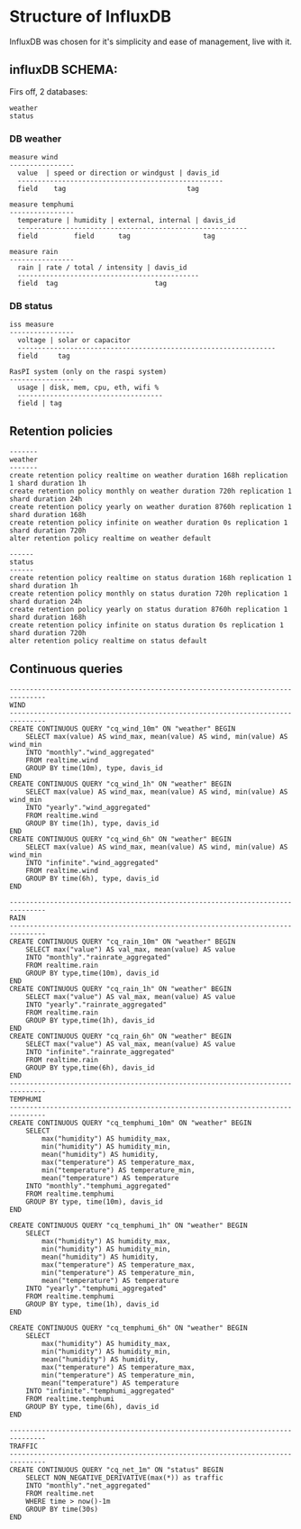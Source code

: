# Structure of InfluxDB
InfluxDB was chosen for it's simplicity and ease of management, live with it.

## influxDB SCHEMA:
Firs off, 2 databases:

    weather
    status

### DB weather

    measure wind
    ----------------
      value  | speed or direction or windgust | davis_id
      ---------------------------------------------------
      field    tag                              tag

    measure temphumi
    ----------------
      temperature | humidity | external, internal | davis_id
      ---------------------------------------------------------
      field         field      tag                  tag

    measure rain
    ----------------
      rain | rate / total / intensity | davis_id
      ---------------------------------------------
      field  tag                        tag



### DB status

    iss measure
    ----------------
      voltage | solar or capacitor
      ----------------------------------------------------------------
      field     tag

    RasPI system (only on the raspi system)
    ----------------
      usage | disk, mem, cpu, eth, wifi %
      ------------------------------------
      field | tag

## Retention policies
    -------
    weather
    -------
    create retention policy realtime on weather duration 168h replication 1 shard duration 1h
    create retention policy monthly on weather duration 720h replication 1 shard duration 24h
    create retention policy yearly on weather duration 8760h replication 1 shard duration 168h
    create retention policy infinite on weather duration 0s replication 1 shard duration 720h
    alter retention policy realtime on weather default

    ------
    status
    ------
    create retention policy realtime on status duration 168h replication 1 shard duration 1h
    create retention policy monthly on status duration 720h replication 1 shard duration 24h
    create retention policy yearly on status duration 8760h replication 1 shard duration 168h
    create retention policy infinite on status duration 0s replication 1 shard duration 720h
    alter retention policy realtime on status default

## Continuous queries
    -------------------------------------------------------------------------------
    WIND
    -------------------------------------------------------------------------------
    CREATE CONTINUOUS QUERY "cq_wind_10m" ON "weather" BEGIN
        SELECT max(value) AS wind_max, mean(value) AS wind, min(value) AS wind_min
        INTO "monthly"."wind_aggregated"
        FROM realtime.wind
        GROUP BY time(10m), type, davis_id
    END
    CREATE CONTINUOUS QUERY "cq_wind_1h" ON "weather" BEGIN
        SELECT max(value) AS wind_max, mean(value) AS wind, min(value) AS wind_min
        INTO "yearly"."wind_aggregated"
        FROM realtime.wind
        GROUP BY time(1h), type, davis_id
    END
    CREATE CONTINUOUS QUERY "cq_wind_6h" ON "weather" BEGIN
        SELECT max(value) AS wind_max, mean(value) AS wind, min(value) AS wind_min
        INTO "infinite"."wind_aggregated"
        FROM realtime.wind
        GROUP BY time(6h), type, davis_id
    END

    -------------------------------------------------------------------------------
    RAIN
    -------------------------------------------------------------------------------
    CREATE CONTINUOUS QUERY "cq_rain_10m" ON "weather" BEGIN
        SELECT max("value") AS val_max, mean(value) AS value
        INTO "monthly"."rainrate_aggregated"
        FROM realtime.rain
        GROUP BY type,time(10m), davis_id
    END
    CREATE CONTINUOUS QUERY "cq_rain_1h" ON "weather" BEGIN
        SELECT max("value") AS val_max, mean(value) AS value
        INTO "yearly"."rainrate_aggregated"
        FROM realtime.rain
        GROUP BY type,time(1h), davis_id
    END
    CREATE CONTINUOUS QUERY "cq_rain_6h" ON "weather" BEGIN
        SELECT max("value") AS val_max, mean(value) AS value
        INTO "infinite"."rainrate_aggregated"
        FROM realtime.rain
        GROUP BY type,time(6h), davis_id
    END
    -------------------------------------------------------------------------------
    TEMPHUMI
    -------------------------------------------------------------------------------
    CREATE CONTINUOUS QUERY "cq_temphumi_10m" ON "weather" BEGIN
        SELECT
            max("humidity") AS humidity_max,
            min("humidity") AS humidity_min,
            mean("humidity") AS humidity,
            max("temperature") AS temperature_max,
            min("temperature") AS temperature_min,
            mean("temperature") AS temperature
        INTO "monthly"."temphumi_aggregated"
        FROM realtime.temphumi
        GROUP BY type, time(10m), davis_id
    END

    CREATE CONTINUOUS QUERY "cq_temphumi_1h" ON "weather" BEGIN
        SELECT
            max("humidity") AS humidity_max,
            min("humidity") AS humidity_min,
            mean("humidity") AS humidity,
            max("temperature") AS temperature_max,
            min("temperature") AS temperature_min,
            mean("temperature") AS temperature
        INTO "yearly"."temphumi_aggregated"
        FROM realtime.temphumi
        GROUP BY type, time(1h), davis_id
    END

    CREATE CONTINUOUS QUERY "cq_temphumi_6h" ON "weather" BEGIN
        SELECT
            max("humidity") AS humidity_max,
            min("humidity") AS humidity_min,
            mean("humidity") AS humidity,
            max("temperature") AS temperature_max,
            min("temperature") AS temperature_min,
            mean("temperature") AS temperature
        INTO "infinite"."temphumi_aggregated"
        FROM realtime.temphumi
        GROUP BY type, time(6h), davis_id
    END

    -------------------------------------------------------------------------------
    TRAFFIC
    -------------------------------------------------------------------------------
    CREATE CONTINUOUS QUERY "cq_net_1m" ON "status" BEGIN
        SELECT NON_NEGATIVE_DERIVATIVE(max(*)) as traffic
        INTO "monthly"."net_aggregated"
        FROM realtime.net
        WHERE time > now()-1m
        GROUP BY time(30s)
    END
